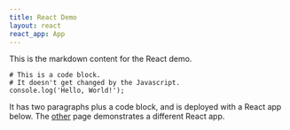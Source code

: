 ```yaml
---
title: React Demo
layout: react
react_app: App
---
```


This is the markdown content for the React demo.

    # This is a code block.
    # It doesn't get changed by the Javascript.
    console.log('Hello, World!');

It has two paragraphs plus a code block, and is deployed with a React app below.
The [other] page demonstrates a different React app.

[other]: other.md
